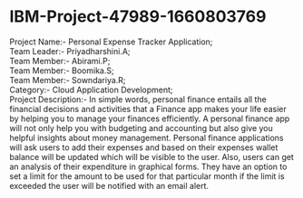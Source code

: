 # IBM-Project-47989-1660803769
 Project Name:- Personal Expense Tracker Application;  
 Team Leader:- Priyadharshini.A;  
 Team Member:- Abirami.P;  
 Team Member:- Boomika.S;  
 Team Member:- Sowndariya.R;  
 Category:- Cloud Application Development;  
 Project Description:-
      In simple words, personal finance entails all the financial decisions and activities that a Finance app makes your life easier by helping you to manage your finances efficiently. A personal finance app will not only help you with budgeting and accounting but also give you helpful insights about money management.
Personal finance applications will ask users to add their expenses and based on their expenses wallet balance will be updated which will be visible to the user. Also, users can get an analysis of their expenditure in graphical forms. They have an option to set a limit for the amount to be used for that particular month if the limit is exceeded the user will be notified with an email alert.
